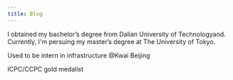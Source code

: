 ```yaml
---
title: Blog
---
```


I obtained my bachelor’s degree from Dalian University of Technologyand. Currently, I'm persuing my master’s degree at The University of Tokyo. 

Used to be intern in infrastructure @Kwai Beijing

ICPC/CCPC gold medalist
